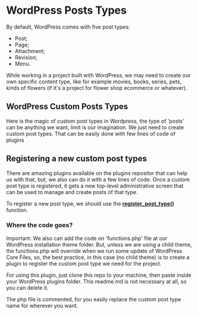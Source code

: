 # WordPress Posts Types

By default, WordPress comes with five post types: 
- Post;
- Page;
- Attachment;
- Revision;
- Menu.

While working in a project built with WordPress, we may need to create our own specific content type, like for example  movies, books, series, pets, kinds of flowers (if it's a project for flower shop ecommerce or whatever).

## WordPress Custom Posts Types

Here is the magic of custom post types in Wordpress, the type of 'posts' can be anything we want, limit is our imagination. We just need to create custom post types. That can be easily done with few lines of code of plugins


## Registering a new custom post types

There are amazing plugins available on the plugins repositor that can help us with that, but, we also can do it with a few lines of code. Once a custom post type is registered, it gets a new top-level administrative screen that can be used to manage and create posts of that type.

To register a new post type, we should use the [**register_post_type()**](https://developer.wordpress.org/plugins/post-types/registering-custom-post-types/) function.

### Where the code goes?

Important: We also can add the code on 'functions.php' file at our WordPress installation theme folder. But, unless we are using a child theme, the functions.php will override when we run some update of WordPress Core Files, so, the best practice, in this case (no child theme) is to create a plugin to register the custom post type we need for the project.


For using this plugin, just clone this repo to your machine, then paste inside your WordPress plugins folder. This readme.md is not necessary at all, so you can delete it.

The php file is commented, for you easily replace the custom post type name for wherever you want.
